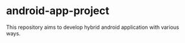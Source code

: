 # android-app-project
This repository aims to develop hybrid android application with various ways.
